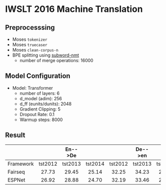 # IWSLT 2016 Machine Translation
## Preprocesssing
- Moses `tokenizer`
- Moses `truecaser`
- Moses `clean-corpus-n`
- BPE splitting using [subword-nmt](https://github.com/rsennrich/subword-nmt)
    - number of merge operations: 16000

## Model Configuration
- Model: Transformer
    - number of layers: 6
    - d_model (adim): 256
    - d_ff (eunits/dunits): 2048
    - Gradient Clipping: 5
    - Dropout Rate: 0.1
    - Warmup steps: 8000

## Result

|           |         | En-->De |         |         | De-->en |         |
|-----------|:-------:|:-------:|:-------:|:-------:|:-------:|:-------:|
| Framework | tst2012 | tst2013 | tst2014 | tst2012 | tst2013 | tst2014 |
|  Fairseq  |   27.73 |   29.45 |   25.14 |   32.25 |   34.23 |   29.49 |
|   ESPNet  |   26.92 |   28.88 |   24.70 |   32.19 |   33.46 |   29.22 |


